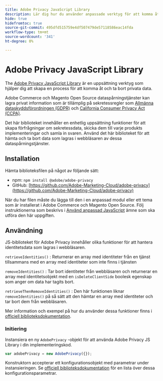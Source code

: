 ```yaml
---
title: Adobe Privacy JavaScript Library
description: Lär dig hur du använder anpassade verktyg för att komma åt och ta bort kundpersonuppgifter som samlats in av Adobe Commerce och Magento Open Source.
hide: true
hidefromtoc: true
source-git-commit: 495dfd515759e4df507479de57118586eac14fda
workflow-type: tm+mt
source-wordcount: '341'
ht-degree: 0%

---
```



# Adobe Privacy JavaScript Library

<!-- TODO: Remove hide metadata when the library has been integrated with Commerce. -->

The [Adobe Privacy JavaScript Library](https://developer.adobe.com/apis/experienceplatform/gdpr/services/allservices.html) är en uppsättning verktyg som hjälper dig att skapa en process för att komma åt och ta bort privata data.

Adobe Commerce och Magento Open Source dataspårningstjänster kan lagra privat information som är tillämplig på sekretessregler som [Allmänna dataskyddsförordningen (GDPR)](gdpr.md) och [California Consumer Privacy Act (CCPA)](ccpa.md).

Det här biblioteket innehåller en enhetlig uppsättning funktioner för att skapa förfrågningar om sekretessdata, skicka dem till varje produkts implementeringar och samla in svaren. Använd det här biblioteket för att hämta och ta bort data som lagras i webbläsaren av dessa dataspårningstjänster.

## Installation

Hämta biblioteksfilen på något av följande sätt:

- npm: `npm install @adobe/adobe-privacy`
- GitHub: [https://github.com/Adobe-Marketing-Cloud/adobe-privacy](https://github.com/Adobe-Marketing-Cloud/adobe-privacy)

När du har filen måste du lägga till den i en anpassad modul eller ett tema som är installerat i Adobe Commerce och Magento Open Source. Följ instruktionerna som beskrivs i [Använd anpassad JavaScript](https://developer.adobe.com/commerce/frontend-core/javascript/custom/) ämne som ska utföra den här uppgiften.

## Användning

JS-biblioteket för Adobe Privacy innehåller olika funktioner för att hantera identitetsdata som lagras i webbläsaren.

`retrieveIdentities()`
: Returnerar en array med identiteter från en tjänst tillsammans med en array med identiteter som inte finns i tjänsten

`removeIdentities()`
: Tar bort identiteter från webbläsaren och returnerar en array med identitetsobjekt med en `isDeleteClientSide` boolesk egenskap som anger om data har tagits bort.

`retrieveThenRemoveIdentities()`
: Den här funktionen liknar `removeIdentities()` på så sätt att den hämtar en array med identiteter och tar bort dem från webbläsaren.

Mer information och exempel på hur du använder dessa funktioner finns i [officiell biblioteksdokumentation](https://developer.adobe.com/apis/experienceplatform/gdpr/services/allservices.html).

### Initiering

Instansiera en ny `AdobePrivacy` -objekt för att använda Adobe Privacy JS Library i din implementeringskod.

```js
var adobePrivacy = new AdobePrivacy({});
```

Konstruktorn accepterar ett konfigurationsobjekt med parametrar under instansieringen.
Se [officiell biblioteksdokumentation](https://developer.adobe.com/apis/experienceplatform/gdpr/services/allservices.html) för en lista över dessa konfigurationsparametrar.
